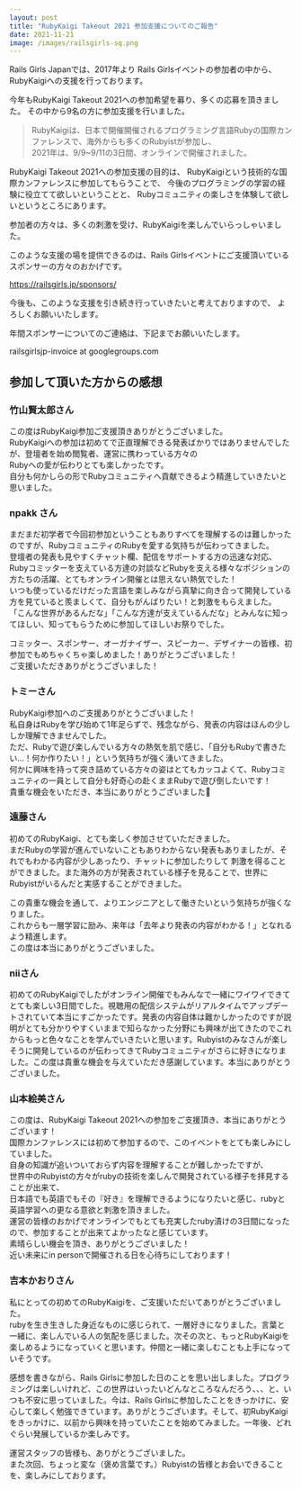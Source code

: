 ```yaml
---
layout: post
title: "RubyKaigi Takeout 2021 参加支援についてのご報告"
date: 2021-11-21
image: /images/railsgirls-sq.png
---
```


Rails Girls Japanでは、2017年より
Rails Girlsイベントの参加者の中から、RubyKaigiへの支援を行っております。

今年もRubyKaigi Takeout 2021への参加希望を募り、多くの応募を頂きました。
その中から9名の方に参加支援を行いました。

<blockquote>
  RubyKaigiは、日本で開催開催されるプログラミング言語Rubyの国際カンファレンスで、海外からも多くのRubyistが参加し、<br/>
  2021年は、9/9~9/11の3日間、オンラインで開催されました。<br/>
</blockquote>

RubyKaigi Takeout 2021への参加支援の目的は、 RubyKaigiという技術的な国際カンファレンスに参加してもらうことで、 
今後のプログラミングの学習の経験に役立てて欲しいということと、 
Rubyコミュニティの楽しさを体験して欲しいというところにあります。

参加者の方々は、多くの刺激を受け、RubyKaigiを楽しんでいらっしゃいました。

このような支援の場を提供できるのは、Rails Girlsイベントにご支援頂いている スポンサーの方々のおかげです。 

<a href="https://railsgirls.jp/sponsors/">https://railsgirls.jp/sponsors/</a>  

今後も、このような支援を引き続き行っていきたいと考えておりますので、 よろしくお願いいたします。

年間スポンサーについてのご連絡は、下記までお願いいたします。

railsgirlsjp-invoice at googlegroups.com


## 参加して頂いた方からの感想

### 竹山賢太郎さん

この度はRubyKaigi参加ご支援頂きありがとうございました。  
RubyKaigiへの参加は初めてで正直理解できる発表ばかりではありませんでしたが、登壇者を始め閲覧者、運営に携わっている方々の  
Rubyへの愛が伝わりとても楽しかったです。  
自分も何かしらの形でRubyコミュニティへ貢献できるよう精進していきたいと思いました。

### npakk さん

まだまだ初学者で今回初参加ということもありすべてを理解するのは難しかったのですが、RubyコミュニティのRubyを愛する気持ちが伝わってきました。  
登壇者の発表も見やすくチャット欄、配信をサポートする方の迅速な対応、Rubyコミッターを支えている方達の対談などRubyを支える様々なポジションの方たちの活躍、とてもオンライン開催とは思えない熱気でした！  
いつも使っているだけだった言語を楽しみながら真摯に向き合って開発している方を見ていると羨ましくて、自分もがんばりたい！と刺激をもらえました。  
「こんな世界があるんだな」「こんな方達が支えているんだな」とみんなに知ってほしい、知ってもらうために参加してほしいお祭りでした。  

コミッター、スポンサー、オーガナイザー、スピーカー、デザイナーの皆様、初参加でもめちゃくちゃ楽しめました！ありがとうございました！  
ご支援いただきありがとうございました！


### トミーさん

RubyKaigi参加へのご支援ありがとうございました！  
私自身はRubyを学び始めて1年足らずで、残念ながら、発表の内容はほんの少ししか理解できませんでした。  
ただ、Rubyで遊び楽しんでいる方々の熱気を肌で感じ、「自分もRubyで書きたい…！何か作りたい！」という気持ちが強く湧いてきました。  
何かに興味を持って突き詰めている方々の姿はとてもカッコよくて、Rubyコミュニティの一員として自分も好奇心の赴くままRubyで遊び倒したいです！  
貴重な機会をいただき、本当にありがとうございました🥰

### 遠藤さん

初めてのRubyKaigi、とても楽しく参加させていただきました。  
まだRubyの学習が進んでいないこともありわからない発表もありましたが、それでもわかる内容が少しあったり、チャットに参加したりして
刺激を得ることができました。また海外の方が発表されている様子を見ることで、世界にRubyistがいるんだと実感することができました。

この貴重な機会を通して、よりエンジニアとして働きたいという気持ちが強くなりました。  
これからも一層学習に励み、来年は「去年より発表の内容がわかる！」となれるよう精進します。  
この度は本当にありがとうございました。

### niiさん

初めてのRubyKaigiでしたがオンライン開催でもみんなで一緒にワイワイできてとても楽しい3日間でした。視聴用の配信システムがリアルタイムでアップデートされていて本当にすごかったです。発表の内容自体は難かしかったのですが説明がとても分かりやすくいままで知らなかった分野にも興味が出てきたのでこれからもっと色々なことを学んでいきたいと思います。Rubyistのみなさんが楽しそうに開発しているのが伝わってきてRubyコミュニティがさらに好きになりました。この度は貴重な機会を与えていただき感謝しています。本当にありがとうございました。

### 山本絵美さん

この度は、RubyKaigi Takeout 2021への参加をご支援頂き、本当にありがとうございます！  
国際カンファレンスには初めて参加するので、このイベントをとても楽しみにしていました。  
自身の知識が追いついておらず内容を理解することが難しかったですが、  
世界中のRubyistの方々がrubyの技術を楽しんで開発されている様子を拝見することが出来て、  
日本語でも英語でもその『好き』を理解できるようになりたいと感じ、rubyと英語学習への更なる意欲と刺激を頂きました。  
運営の皆様のおかげでオンラインでもとても充実したruby漬けの3日間になったので、参加することが出来てよかったなと感じています。  
素晴らしい機会を頂き、ありがとうございました！  
近い未来にin personで開催される日を心待ちにしております！

### 吉本かおりさん

私にとっての初めてのRubyKaigiを、ご支援いただいてありがとうございました。  
rubyを生き生きした身近なものに感じられて、一層好きになりました。言葉と一緒に、楽しんでいる人の気配を感じました。次その次と、もっとRubyKaigiを楽しめるようになっていくと思います。仲間と一緒に楽しむことも上手になっていそうです。

感想を書きながら、Rails Girlsに参加した日のことを思い出しました。プログラミングは楽しいけれど、この世界はいったいどんなところなんだろう、、、と、いつも不安に思っていました。今は、Rails Girlsに参加したことをきっかけに、安心して楽しく勉強できています。ありがとうございます。そして、初RubyKaigiをきっかけに、以前から興味を持っていたことを始めてみました。一年後、どれぐらい発展しているか楽しみです。

運営スタッフの皆様も、ありがとうございました。  
また次回、ちょっと変な（褒め言葉です。）Rubyistの皆様とお会いできることを、楽しみにしております。
